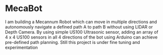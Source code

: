 # MecaBot
I am building a Mecannum Robot which can move in multiple directions and autonomously navigate a defined path A to path B without using LIDAR or Depth Camera. By using simple US100 Ultrasonic sensor, adding an array of 4 x 4 US100 sensors in all 4 directions of the bot using Arduino can achieve pre-defined path planning. Still this project is under fine tuning and experimentation
